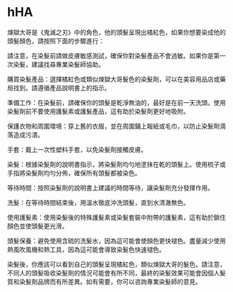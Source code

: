 # hHA
煉獄大哥是《鬼滅之刃》中的角色，他的頭髮呈現出橘紅色，如果你想要染成他的頭髮顏色，請按照下面的步驟進行：

請注意，在染髮前請做皮膚敏感測試，確保你對染髮產品不會過敏。如果你是第一次染髮，建議找尋專業染髮師協助。

購買染髮產品：選擇橘紅色或類似煉獄大哥髮色的染髮劑，可以在美容用品店或藥局找到。請遵循產品說明書上的指示。

準備工作：在染髮前，請確保你的頭髮是乾淨無油的，最好是在前一天洗頭。使用染髮劑前不要使用護髮素或護髮產品，這有助於染髮劑更好地吸附。

保護衣物和周圍環境：穿上舊的衣服，並在周圍鋪上報紙或毛巾，以防止染髮劑滴落造成污漬。

手套：戴上一次性塑料手套，以免染髮劑接觸皮膚。

染髮：根據染髮劑的說明書指示，將染髮劑均勻地塗抹在乾的頭髮上。使用梳子或手指將染髮劑均勻分佈，確保所有頭髮都被染色。

等待時間：按照染髮劑的說明書上建議的時間等待，讓染髮劑充分發揮作用。

洗髮：在等待時間結束後，用溫水徹底沖洗頭髮，直到水清澈無色。

使用護髮素：使用染髮後的特殊護髮素或染髮套裝中附帶的護髮素，這有助於鎖住顏色並使頭髮更光滑。

頭髮保養：避免使用含硫的洗髮水，因為這可能會使顏色更快褪色。盡量減少使用熱風吹風機和熱工具，因為這可能會導致染髮色快速褪色。

染髮後，你應該可以看到自己的頭髮呈現橘紅色，類似煉獄大哥的髮色。請注意，不同人的頭髮吸收染髮劑的情況可能會有所不同，最終的染髮效果可能會因個人髮質和染髮劑品牌而有所差異。如有需要，你可以咨詢專業染髮師的意見。
